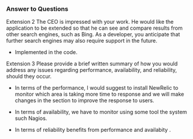 <h3>Answer to Questions</h3>

Extension 2
The CEO is impressed with your work. He would like the application to be extended so that he can see and compare results from other search engines, such as Bing. As a developer, you anticipate that further search engines may also require support in the future.

- Implemented in the code.

Extension 3
Please provide a brief written summary of how you would address any issues regarding performance, availability, and reliability, should they occur.

- In terms of the performance, I would suggest to install NewRelic to monitor which area is taking more time to response and  we will make changes in the section to improve the response to users.

- In terms of availability, we have to monitor  using some tool the system such Nagios.


- In terms of reliability benefits from performance and availabity . 
